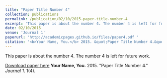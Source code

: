 ```yaml
---
title: "Paper Title Number 4"
collection: publications
permalink: /publication/02/10/2015-paper-title-number-4
excerpt: 'This paper is about the number 4. The number 4 is left for future work.'
date: 02/10/2015
venue: 'Journal 1'
paperurl: 'http://academicpages.github.io/files/paper4.pdf '
citation: '<b>Your Name, You.</b> 2015. &quot;Paper Title Number 4.&quot; <i>Journal 1</i>. 1(4).'
---
```

This paper is about the number 4. The number 4 is left for future work.

[Download paper here](http://academicpages.github.io/files/paper4.pdf )
<b>Your Name, You.</b> 2015. "Paper Title Number 4." <i>Journal 1</i>. 1(4).